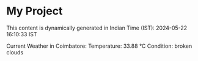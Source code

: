 # My Project

This content is dynamically generated in Indian Time (IST): 2024-05-22 16:10:33 IST


Current Weather in Coimbatore:
Temperature: 33.88 °C
Condition: broken clouds
